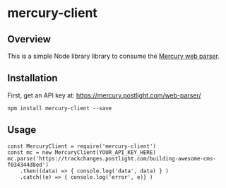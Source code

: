 # mercury-client

## Overview
This is a simple Node library library to consume the [Mercury web parser].
## Installation
First, get an API key at: https://mercury.postlight.com/web-parser/
```
npm install mercury-client --save
```
## Usage
```
const MercuryClient = require('mercury-client')
const mc = new MercuryClient(YOUR_API_KEY_HERE)
mc.parse('https://trackchanges.postlight.com/building-awesome-cms-f034344d8ed')
    .then((data) => { console.log('data', data) } )
    .catch((e) => { console.log('error', e)} )
```
[Mercury web parser]: https://mercury.postlight.com/web-parser/

